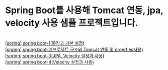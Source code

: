 <h1>Spring Boot를 사용해 Tomcat 연동, jpa, velocity 사용 샘플 프로젝트입니다.</h1>
<br/>
<a href="http://blog.woniper.net/230">[spring] spring boot-1(특징과 기본 설정)</a><br/>
<a href="http://blog.woniper.net/231">[spring] spring boot-2(프로젝트 구조와 Tomcat 연동 및 proerties사용)</a><br/>
<a href="http://blog.woniper.net/232">[spring] spring boot-3(JPA, Velocity 설정과 사용)</a><br/>
<a href="http://blog.woniper.net/233">[spring] spring boot-4(Velocity 설정과 사용)</a>
